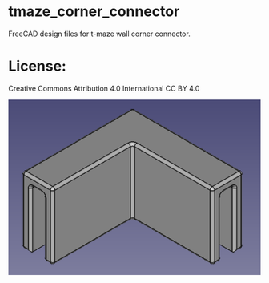 # tmaze_corner_connector
FreeCAD design files for t-maze wall corner connector.  

# License: 
Creative Commons Attribution 4.0 International CC BY 4.0

![screenshot3](images/screenshot.png)


